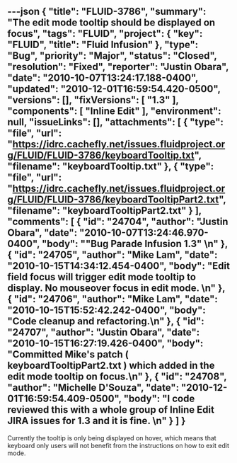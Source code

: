 ---json
{
  "title": "FLUID-3786",
  "summary": "The edit mode tooltip should be displayed on focus",
  "tags": "FLUID",
  "project": {
    "key": "FLUID",
    "title": "Fluid Infusion"
  },
  "type": "Bug",
  "priority": "Major",
  "status": "Closed",
  "resolution": "Fixed",
  "reporter": "Justin Obara",
  "date": "2010-10-07T13:24:17.188-0400",
  "updated": "2010-12-01T16:59:54.420-0500",
  "versions": [],
  "fixVersions": [
    "1.3"
  ],
  "components": [
    "Inline Edit"
  ],
  "environment": null,
  "issueLinks": [],
  "attachments": [
    {
      "type": "file",
      "url": "https://idrc.cachefly.net/issues.fluidproject.org/FLUID/FLUID-3786/keyboardTooltip.txt",
      "filename": "keyboardTooltip.txt"
    },
    {
      "type": "file",
      "url": "https://idrc.cachefly.net/issues.fluidproject.org/FLUID/FLUID-3786/keyboardTooltipPart2.txt",
      "filename": "keyboardTooltipPart2.txt"
    }
  ],
  "comments": [
    {
      "id": "24704",
      "author": "Justin Obara",
      "date": "2010-10-07T13:24:46.970-0400",
      "body": "\"Bug Parade Infusion 1.3\"&#x20;\n"
    },
    {
      "id": "24705",
      "author": "Mike Lam",
      "date": "2010-10-15T14:34:12.454-0400",
      "body": "Edit field focus will trigger edit mode tooltip to display.  No mouseover focus in edit mode. &#x20;\n"
    },
    {
      "id": "24706",
      "author": "Mike Lam",
      "date": "2010-10-15T15:52:42.242-0400",
      "body": "Code cleanup and refactoring.\n"
    },
    {
      "id": "24707",
      "author": "Justin Obara",
      "date": "2010-10-15T16:27:19.426-0400",
      "body": "Committed Mike's patch ( keyboardTooltipPart2.txt ) which added in the edit mode tooltip on focus.\n"
    },
    {
      "id": "24708",
      "author": "Michelle D'Souza",
      "date": "2010-12-01T16:59:54.409-0500",
      "body": "I code reviewed this with a whole group of Inline Edit JIRA issues for 1.3 and it is fine.&#x20;\n"
    }
  ]
}
---
Currently the tooltip is only being displayed on hover, which means that keyboard only users will not benefit from the instructions on how to exit edit mode.

        